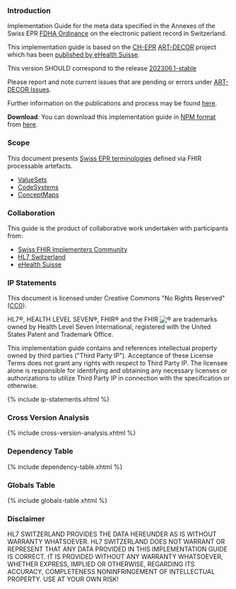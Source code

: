 ### Introduction

Implementation Guide for the meta data specified in the Annexes of the Swiss EPR [FDHA Ordinance](https://www.bag.admin.ch/bag/de/home/gesetze-und-bewilligungen/gesetzgebung/gesetzgebung-mensch-gesundheit/gesetzgebung-elektronisches-patientendossier.html) on the electronic patient record in Switzerland.

This implementation guide is based on the [CH-EPR](http://ehealthsuisse.art-decor.org/index.php?prefix=ch-epr-) [ART-DECOR](https://www.art-decor.org/mediawiki/index.php/Main_Page) project which has been [published by eHealth Suisse](http://ehealthsuisse.art-decor.org/).

This version SHOULD correspond to the release [202306.1-stable](https://ehealthsuisse.art-decor.org/ch-epr-html-20221201T141037/terminology.html)

Please report and note current issues that are pending or errors under [ART-DECOR Issues](https://art-decor.org/art-decor/decor-issues--ch-epr-). 

Further information on the publications and process may be found [here](https://www.e-health-suisse.ch/technik-semantik/semantische-interoperabilitaet/metadaten.html).

**Download**: You can download this implementation guide in [NPM format](https://confluence.hl7.org/display/FHIR/NPM+Package+Specification) from [here](package.tgz).

### Scope
This document presents [Swiss EPR terminologies](terminology.html) defined via FHIR processable artefacts.
* [ValueSets](terminology.html#valuesets)
* [CodeSystems](terminology.html#codesystems)
* [ConceptMaps](terminology.html#conceptmaps)

### Collaboration
This guide is the product of collaborative work undertaken with participants from:

* [Swiss FHIR Implementers Community](https://www.fhir.ch)
* [HL7 Switzerland](https://www.hl7.ch)
* [eHealth Suisse](https://www.e-health-suisse.ch/startseite.html)

### IP Statements
This document is licensed under Creative Commons "No Rights Reserved" ([CC0](https://creativecommons.org/publicdomain/zero/1.0/)).

HL7®, HEALTH LEVEL SEVEN®, FHIR® and the FHIR <img src="icon-fhir-16.png" style="float: none; margin: 0px; padding: 0px; vertical-align: bottom"/>&reg; are trademarks owned by Health Level Seven International, registered with the United States Patent and Trademark Office.

This implementation guide contains and references intellectual property owned by third parties ("Third Party IP"). Acceptance of these License Terms does not grant any rights with respect to Third Party IP. The licensee alone is responsible for identifying and obtaining any necessary licenses or authorizations to utilize Third Party IP in connection with the specification or otherwise.

{% include ip-statements.xhtml %}

### Cross Version Analysis

{% include cross-version-analysis.xhtml %}

### Dependency Table

{% include dependency-table.xhtml %}

### Globals Table

{% include globals-table.xhtml %}

### Disclaimer
HL7 SWITZERLAND PROVIDES THE DATA HEREUNDER AS IS WITHOUT WARRANTY WHATSOEVER. HL7 SWITZERLAND DOES NOT WARRANT OR REPRESENT THAT ANY DATA PROVIDED IN THIS IMPLEMENTATION GUIDE IS CORRECT. IT IS PROVIDED WITHOUT ANY WARRANTY WHATSOEVER, WHETHER EXPRESS, IMPLIED OR OTHERWISE, REGARDING ITS ACCURACY, COMPLETENESS NONINFRINGEMENT OF INTELLECTUAL PROPERTY. USE AT YOUR OWN RISK!
